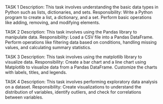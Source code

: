 TASK 1
Description:
This task involves understanding the basic data types in Python such as lists, dictionaries, and sets.
Responsibility:
Write a Python program to create a list, a dictionary, and a set. Perform basic operations like adding, removing, and modifying elements.

TASK 2
Description:
This task involves using the Pandas library to manipulate data.
Responsibility:
Load a CSV file into a Pandas DataFrame. Perform operations like filtering data based on conditions, handling missing values, and calculating summary
statistics.

TASK 3
Description:
This task involves using the matplotlib library to visualize data.
Responsibility:
Create a bar chart and a line chart using Matplotlib to visualize data from a Pandas DataFrame. Customize the charts with labels, titles, and legends.

TASK 4 
Description:
This task involves performing exploratory data analysis on a dataset.
Responsibility:
Create visualizations to understand the distribution of variables, identify outliers, and check for correlations between variables.
